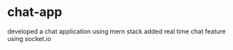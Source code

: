# chat-app
developed a chat application using mern stack added real time chat feature using socket.io 
